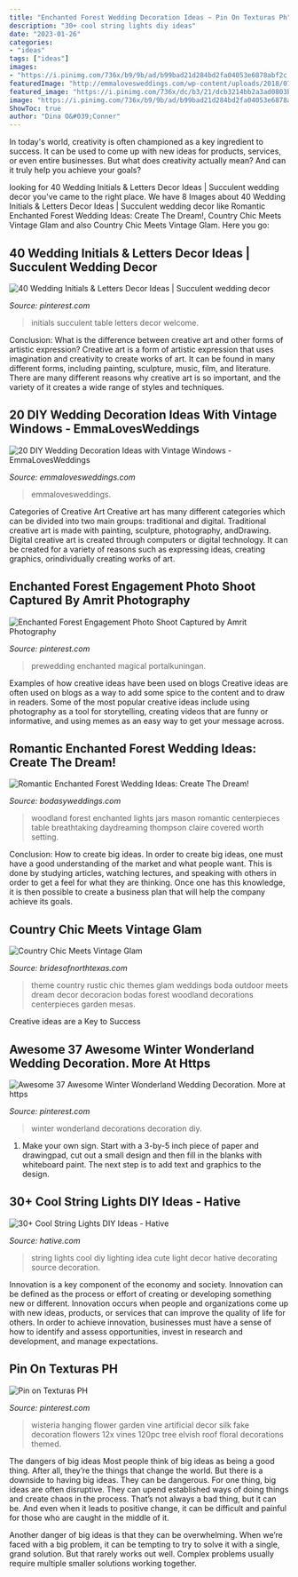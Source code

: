 ```yaml
---
title: "Enchanted Forest Wedding Decoration Ideas ~ Pin On Texturas Ph"
description: "30+ cool string lights diy ideas"
date: "2023-01-26"
categories:
- "ideas"
tags: ["ideas"]
images:
- "https://i.pinimg.com/736x/b9/9b/ad/b99bad21d284bd2fa04053e6878abf2c.jpg"
featuredImage: "http://emmalovesweddings.com/wp-content/uploads/2018/07/vintage-window-wedding-seating-chart-560x840.jpg"
featured_image: "https://i.pinimg.com/736x/dc/b3/21/dcb3214bb2a3ad0803b19661bcc31f08.jpg"
image: "https://i.pinimg.com/736x/b9/9b/ad/b99bad21d284bd2fa04053e6878abf2c.jpg"
ShowToc: true
author: "Dina O&#039;Conner"
---
```



In today's world, creativity is often championed as a key ingredient to success. It can be used to come up with new ideas for products, services, or even entire businesses. But what does creativity actually mean? And can it truly help you achieve your goals?

	

		
looking for 40 Wedding Initials &amp; Letters Decor Ideas | Succulent wedding decor you've came to the right place. We have 8 Images about 40 Wedding Initials &amp; Letters Decor Ideas | Succulent wedding decor like Romantic Enchanted Forest Wedding Ideas: Create The Dream!, Country Chic Meets Vintage Glam and also Country Chic Meets Vintage Glam. Here you go:
		
    
## 40 Wedding Initials &amp; Letters Decor Ideas | Succulent Wedding Decor

<img loading=lazy src="https://i.pinimg.com/736x/71/4a/98/714a98a4eb3a283c89a080ef079f8404--wedding-ceremony-signs-wedding-ceremonies.jpg" onerror="this.onerror=null;this.src='https://tse3.mm.bing.net/th?id=OIP.JirLTByMk8zSMzBVM6aLpAHaLH&amp;pid=15.1';" alt="40 Wedding Initials &amp; Letters Decor Ideas | Succulent wedding decor">

_Source: pinterest.com_

>initials succulent table letters decor welcome. 

	

Conclusion: What is the difference between creative art and other forms of artistic expression?
Creative art is a form of artistic expression that uses imagination and creativity to create works of art. It can be found in many different forms, including painting, sculpture, music, film, and literature. There are many different reasons why creative art is so important, and the variety of it creates a wide range of styles and techniques.

    
## 20 DIY Wedding Decoration Ideas With Vintage Windows - EmmaLovesWeddings

<img loading=lazy src="http://emmalovesweddings.com/wp-content/uploads/2018/07/vintage-window-wedding-seating-chart-560x840.jpg" onerror="this.onerror=null;this.src='https://tse4.mm.bing.net/th?id=OIP.Nru0rADqpWZtC7wqf3SSgQHaLH&amp;pid=15.1';" alt="20 DIY Wedding Decoration Ideas with Vintage Windows - EmmaLovesWeddings">

_Source: emmalovesweddings.com_

>emmalovesweddings. 

	

Categories of Creative Art
Creative art has many different categories which can be divided into two main groups: traditional and digital. Traditional creative art is made with painting, sculpture, photography, andDrawing. Digital creative art is created through computers or digital technology. It can be created for a variety of reasons such as expressing ideas, creating graphics, orindividually creating works of art.

    
## Enchanted Forest Engagement Photo Shoot Captured By Amrit Photography

<img loading=lazy src="https://i.pinimg.com/736x/08/2d/3e/082d3e574995ae74f5c91971c5e0c09c.jpg" onerror="this.onerror=null;this.src='https://tse4.mm.bing.net/th?id=OIP.AIku7VCECMsAur42iFgWyAHaJP&amp;pid=15.1';" alt="Enchanted Forest Engagement Photo Shoot Captured by Amrit Photography">

_Source: pinterest.com_

>prewedding enchanted magical portalkuningan. 

	

Examples of how creative ideas have been used on blogs
Creative ideas are often used on blogs as a way to add some spice to the content and to draw in readers. Some of the most popular creative ideas include using photography as a tool for storytelling, creating videos that are funny or informative, and using memes as an easy way to get your message across.

    
## Romantic Enchanted Forest Wedding Ideas: Create The Dream!

<img loading=lazy src="https://bodasyweddings.com/wp-content/uploads/2017/03/woodland-wedding.jpg" onerror="this.onerror=null;this.src='https://tse2.mm.bing.net/th?id=OIP.hlK2DyYxEuZ4m4bSAnpzVgHaLG&amp;pid=15.1';" alt="Romantic Enchanted Forest Wedding Ideas: Create The Dream!">

_Source: bodasyweddings.com_

>woodland forest enchanted lights jars mason romantic centerpieces table breathtaking daydreaming thompson claire covered worth setting. 

	

Conclusion: How to create big ideas.
In order to create big ideas, one must have a good understanding of the market and what people want. This is done by studying articles, watching lectures, and speaking with others in order to get a feel for what they are thinking. Once one has this knowledge, it is then possible to create a business plan that will help the company achieve its goals.

    
## Country Chic Meets Vintage Glam

<img loading=lazy src="https://images.bridesofnorthtexas.com/wp-content/uploads/2015/12/31200716/Bella-Weddings_0.jpg" onerror="this.onerror=null;this.src='https://tse3.mm.bing.net/th?id=OIP.iENbb2dP_HgWEuY6mcmyRQHaKE&amp;pid=15.1';" alt="Country Chic Meets Vintage Glam">

_Source: bridesofnorthtexas.com_

>theme country rustic chic themes glam weddings boda outdoor meets dream decor decoracion bodas forest woodland decorations centerpieces garden mesas. 

	

Creative ideas are a Key to Success

    
## Awesome 37 Awesome Winter Wonderland Wedding Decoration. More At Https

<img loading=lazy src="https://i.pinimg.com/736x/b9/9b/ad/b99bad21d284bd2fa04053e6878abf2c.jpg" onerror="this.onerror=null;this.src='https://tse2.mm.bing.net/th?id=OIP.lR2EZDPZkeyeRRYOwAF6nwHaJ3&amp;pid=15.1';" alt="Awesome 37 Awesome Winter Wonderland Wedding Decoration. More at https">

_Source: pinterest.com_

>winter wonderland decorations decoration diy. 

	

1. Make your own sign. Start with a 3-by-5 inch piece of paper and drawingpad, cut out a small design and then fill in the blanks with whiteboard paint. The next step is to add text and graphics to the design.

    
## 30+ Cool String Lights DIY Ideas - Hative

<img loading=lazy src="http://hative.com/wp-content/uploads/2015/01/string-lights-diy-ideas/15-string-lights-diy-ideas.jpg" onerror="this.onerror=null;this.src='https://tse2.mm.bing.net/th?id=OIP.8_MbPe9P1zdsin5ir-VOTQHaJ3&amp;pid=15.1';" alt="30+ Cool String Lights DIY Ideas - Hative">

_Source: hative.com_

>string lights cool diy lighting idea cute light decor hative decorating source decoration. 

	

Innovation is a key component of the economy and society. Innovation can be defined as the process or effort of creating or developing something new or different. Innovation occurs when people and organizations come up with new ideas, products, or services that can improve the quality of life for others. In order to achieve innovation, businesses must have a sense of how to identify and assess opportunities, invest in research and development, and manage expectations.

    
## Pin On Texturas PH

<img loading=lazy src="https://i.pinimg.com/736x/dc/b3/21/dcb3214bb2a3ad0803b19661bcc31f08.jpg" onerror="this.onerror=null;this.src='https://tse1.mm.bing.net/th?id=OIP.wTCESpmRBSthRgrh3U-w5QHaHa&amp;pid=15.1';" alt="Pin on Texturas PH">

_Source: pinterest.com_

>wisteria hanging flower garden vine artificial decor silk fake decoration flowers 12x vines 120pc tree elvish roof floral decorations themed. 

	

The dangers of big ideas
Most people think of big ideas as being a good thing. After all, they’re the things that change the world. But there is a downside to having big ideas. They can be dangerous.
For one thing, big ideas are often disruptive. They can upend established ways of doing things and create chaos in the process. That’s not always a bad thing, but it can be. And even when it leads to positive change, it can be difficult and painful for those who are caught in the middle of it.

Another danger of big ideas is that they can be overwhelming. When we’re faced with a big problem, it can be tempting to try to solve it with a single, grand solution. But that rarely works out well. Complex problems usually require multiple smaller solutions working together.

